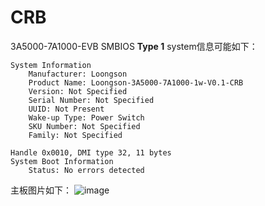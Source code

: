 # CRB  

3A5000-7A1000-EVB SMBIOS **Type 1** system信息可能如下：
```  
System Information
	Manufacturer: Loongson
	Product Name: Loongson-3A5000-7A1000-1w-V0.1-CRB
	Version: Not Specified
	Serial Number: Not Specified
	UUID: Not Present
	Wake-up Type: Power Switch
	SKU Number: Not Specified
	Family: Not Specified

Handle 0x0010, DMI type 32, 11 bytes
System Boot Information
	Status: No errors detected
```  
主板图片如下：
![image](https://github.com/loongson/Firmware/blob/main/Image/L5BMB01-CRB.jpg)

